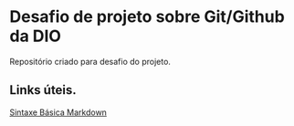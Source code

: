 # Desafio de projeto sobre Git/Github da DIO
Repositório criado para desafio do projeto.

## Links úteis. 
[Sintaxe Básica Markdown](https://www.markdownguide.org/basic-syntax/)
